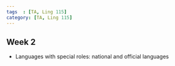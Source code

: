 ```yaml
---
tags  : [TA, Ling 115]
category: [TA, Ling 115]
---
```

## Week 2

- Languages with special roles: national and official languages
  
